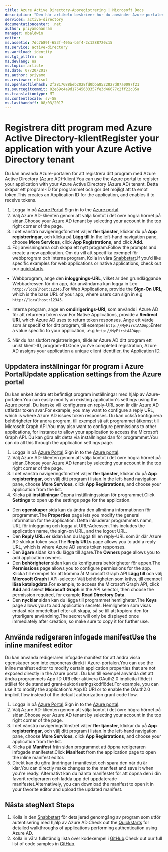 ```yaml
---
title: Azure Active Directory-Appregistrering | Microsoft Docs
description: "Den här artikeln beskriver hur du använder Azure-portalen för att registrera ett program med Azure Active Directory"
services: active-directory
documentationcenter: .net
author: priyamohanram
manager: mbaldwin
editor: 
ms.assetid: 7dc7b89f-653f-405a-b5f4-2c1288720c15
ms.service: active-directory
ms.workload: identity
ms.tgt_pltfrm: na
ms.devlang: na
ms.topic: article
ms.date: 07/20/2017
ms.author: priyamo
ms.reviewer: elisol
ms.openlocfilehash: 2f2817688beb2028fd0bba8522827d87a0097f21
ms.sourcegitcommit: 02e69c4a9d17645633357fe3d46677c2ff22c85a
ms.translationtype: MT
ms.contentlocale: sv-SE
ms.lasthandoff: 08/03/2017
---
```

# <a name="register-your-application-with-your-azure-active-directory-tenant"></a><span data-ttu-id="de62a-103">Registrera ditt program med Azure Active Directory-klient</span><span class="sxs-lookup"><span data-stu-id="de62a-103">Register your application with your Azure Active Directory tenant</span></span>

<span data-ttu-id="de62a-104">Du kan använda Azure-portalen för att registrera ditt program med Azure Active Directory (Azure AD)-klient.</span><span class="sxs-lookup"><span data-stu-id="de62a-104">You can use the Azure portal to register your application with your Azure Active Directory (Azure AD) tenant.</span></span> <span data-ttu-id="de62a-105">Detta skapar ett program-ID för programmet och gör det möjligt att ta emot token.</span><span class="sxs-lookup"><span data-stu-id="de62a-105">This creates an Application ID for the application, and enables it to receive tokens.</span></span>

1. <span data-ttu-id="de62a-106">Logga in på [Azure Portal](https://portal.azure.com).</span><span class="sxs-lookup"><span data-stu-id="de62a-106">Sign in to the [Azure portal](https://portal.azure.com).</span></span>
2. <span data-ttu-id="de62a-107">Välj Azure AD-klienten genom att välja kontot i det övre högra hörnet på sidan.</span><span class="sxs-lookup"><span data-stu-id="de62a-107">Choose your Azure AD tenant by selecting your account in the top right corner of the page.</span></span>
3. <span data-ttu-id="de62a-108">I det vänstra navigeringsfönstret väljer **fler tjänster**, klickar du på **App registreringar**, och klicka på **Lägg till**.</span><span class="sxs-lookup"><span data-stu-id="de62a-108">In the left-hand navigation pane, choose **More Services**, click **App Registrations**, and click **Add**.</span></span>
4. <span data-ttu-id="de62a-109">Följ anvisningarna och skapa ett nytt program.</span><span class="sxs-lookup"><span data-stu-id="de62a-109">Follow the prompts and create a new application.</span></span> <span data-ttu-id="de62a-110">Om du vill att specifika exempel för webbprogram och interna program, Kolla in våra [Snabbstart](active-directory-developers-guide.md).</span><span class="sxs-lookup"><span data-stu-id="de62a-110">If you'd like specific examples for web applications or native applications, check out our [quickstarts](active-directory-developers-guide.md).</span></span>
  * <span data-ttu-id="de62a-111">Webbprogram, ange den **inloggnings-URL**, vilket är den grundläggande Webbadressen för din app, där användarna kan logga in t.ex `http://localhost:12345`.</span><span class="sxs-lookup"><span data-stu-id="de62a-111">For Web Applications, provide the **Sign-On URL**, which is the base URL of your app, where users can sign in e.g `http://localhost:12345`.</span></span>
<!--TODO: add once App ID URI is configurable: The **App ID URI** is a unique identifier for your application. The convention is to use `https://<tenant-domain>/<app-name>`, e.g. `https://contoso.onmicrosoft.com/my-first-aad-app`-->
  * <span data-ttu-id="de62a-112">Interna program, ange en **omdirigerings-URI**, som används i Azure AD för att returnera token svar.</span><span class="sxs-lookup"><span data-stu-id="de62a-112">For Native Applications, provide a **Redirect URI**, which Azure AD uses to return token responses.</span></span> <span data-ttu-id="de62a-113">Ange ett värde som är specifikt för ditt program, till exempel `http://MyFirstAADApp`</span><span class="sxs-lookup"><span data-stu-id="de62a-113">Enter a value specific to your application, .e.g `http://MyFirstAADApp`</span></span>
5. <span data-ttu-id="de62a-114">När du har slutfört registreringen, tilldelar Azure AD ditt program ett unikt klient-ID, program-ID.</span><span class="sxs-lookup"><span data-stu-id="de62a-114">Once you've completed registration, Azure AD assigns your application a unique client identifier, the Application ID.</span></span>

## <a name="update-application-settings-from-the-azure-portal"></a><span data-ttu-id="de62a-115">Uppdatera inställningar för program i Azure Portal</span><span class="sxs-lookup"><span data-stu-id="de62a-115">Update application settings from the Azure portal</span></span>

<span data-ttu-id="de62a-116">Du kan enkelt ändra ett befintligt program inställningar med hjälp av Azure-portalen.</span><span class="sxs-lookup"><span data-stu-id="de62a-116">You can easily modify an existing application's settings using the Azure portal.</span></span> <span data-ttu-id="de62a-117">Du kanske vill konfigurera en reply-URL som är där Azure AD utfärdar token svar.</span><span class="sxs-lookup"><span data-stu-id="de62a-117">For example, you may want to configure a reply URL, which is where Azure AD issues token responses.</span></span> <span data-ttu-id="de62a-118">Du kan också konfigurera behörigheter för andra program, till exempel så att programmet åtkomst till Microsoft Graph API.</span><span class="sxs-lookup"><span data-stu-id="de62a-118">You may also want to configure permissions to other applications, for instance to allow your application to access the Microsoft Graph API.</span></span> <span data-ttu-id="de62a-119">Du kan göra allt detta via inställningssidan för programmet.</span><span class="sxs-lookup"><span data-stu-id="de62a-119">You can do all this through the application settings page.</span></span>

1. <span data-ttu-id="de62a-120">Logga in på [Azure Portal](https://portal.azure.com).</span><span class="sxs-lookup"><span data-stu-id="de62a-120">Sign in to the [Azure portal](https://portal.azure.com).</span></span>
2. <span data-ttu-id="de62a-121">Välj Azure AD-klienten genom att välja kontot i det övre högra hörnet på sidan.</span><span class="sxs-lookup"><span data-stu-id="de62a-121">Choose your Azure AD tenant by selecting your account in the top right corner of the page.</span></span>
3. <span data-ttu-id="de62a-122">I det vänstra navigeringsfönstret väljer **fler tjänster**, klickar du på **App registreringar**, och välj ditt program i listan.</span><span class="sxs-lookup"><span data-stu-id="de62a-122">In the left-hand navigation pane, choose **More Services**, click **App Registrations**, and choose your application from the list.</span></span>
4. <span data-ttu-id="de62a-123">Klicka på **inställningar** Öppna inställningssidan för programmet.</span><span class="sxs-lookup"><span data-stu-id="de62a-123">Click **Settings** to open up the settings page for the application.</span></span>
  * <span data-ttu-id="de62a-124">Den **egenskaper** sida kan du ändra den allmänna informationen för programmet.</span><span class="sxs-lookup"><span data-stu-id="de62a-124">The **Properties** page lets you modify the general information for the application.</span></span> <span data-ttu-id="de62a-125">Detta inkluderar programmets namn, URL för inloggning och logga ut URL-Adressen.</span><span class="sxs-lookup"><span data-stu-id="de62a-125">This includes the application name, the sign-on URL, and the logout URL.</span></span>
  * <span data-ttu-id="de62a-126">Den **Reply URL: er** sidan kan du lägga till en reply-URL som är där Azure AD skickar token svar.</span><span class="sxs-lookup"><span data-stu-id="de62a-126">The **Reply URLs** page allows you to add a reply URL, which is where Azure AD sends token responses.</span></span>
  * <span data-ttu-id="de62a-127">Den **ägare** sidan kan du lägga till ägare.</span><span class="sxs-lookup"><span data-stu-id="de62a-127">The **Owners** page allows you to add application owners.</span></span>
  * <span data-ttu-id="de62a-128">Den **behörigheter** sidan kan du konfigurera behörigheter för appen.</span><span class="sxs-lookup"><span data-stu-id="de62a-128">The **Permissions** page allows you to configure permissions for the app.</span></span> <span data-ttu-id="de62a-129">Klicka till exempel för att komma åt Microsoft Graph API **Lägg till** och välj **Microsoft Graph** i API-selector Välj behörigheten som krävs, till exempel **läsa katalogdata**.</span><span class="sxs-lookup"><span data-stu-id="de62a-129">For example, to access the Microsoft Graph API, click **Add** and select **Microsoft Graph** in the API selector, then choose the permission required, for example **Read Directory Data**.</span></span>
  * <span data-ttu-id="de62a-130">Den **nycklar** sidan kan du lägga till programmet hemligheter.</span><span class="sxs-lookup"><span data-stu-id="de62a-130">The **Keys** page allows you to add application secrets.</span></span> <span data-ttu-id="de62a-131">Hemligheten som visas endast när omedelbart efter att skapa, så se till att kopiera den för ytterligare användning.</span><span class="sxs-lookup"><span data-stu-id="de62a-131">The secret will only be displayed once immediately after creation, so make sure to copy it for further use.</span></span>

## <a name="use-the-inline-manifest-editor"></a><span data-ttu-id="de62a-132">Använda redigeraren infogade manifest</span><span class="sxs-lookup"><span data-stu-id="de62a-132">Use the inline manifest editor</span></span>

<span data-ttu-id="de62a-133">Du kan använda redigeraren infogade manifest för att ändra vissa egenskaper som inte exponeras direkt i Azure-portalen.</span><span class="sxs-lookup"><span data-stu-id="de62a-133">You can use the inline manifest editor to modify certain application properties that are not exposed directly in the Azure portal.</span></span> <span data-ttu-id="de62a-134">Du kan till exempel använda det att ändra programmets App-ID URI eller aktivera OAuth2.0 implicita flödet i stället för de standard grant-auktoriseringskodflödet.</span><span class="sxs-lookup"><span data-stu-id="de62a-134">For example, you can use it to modify the application's App ID URI or to enable the OAuth2.0 implicit flow instead of the default authorization grant code flow.</span></span>

1. <span data-ttu-id="de62a-135">Logga in på [Azure Portal](https://portal.azure.com).</span><span class="sxs-lookup"><span data-stu-id="de62a-135">Sign in to the [Azure portal](https://portal.azure.com).</span></span>
2. <span data-ttu-id="de62a-136">Välj Azure AD-klienten genom att välja kontot i det övre högra hörnet på sidan.</span><span class="sxs-lookup"><span data-stu-id="de62a-136">Choose your Azure AD tenant by selecting your account in the top right corner of the page.</span></span>
3. <span data-ttu-id="de62a-137">I det vänstra navigeringsfönstret väljer **fler tjänster**, klickar du på **App registreringar**, och välj ditt program i listan.</span><span class="sxs-lookup"><span data-stu-id="de62a-137">In the left-hand navigation pane, choose **More Services**, click **App Registrations**, and choose your application from the list.</span></span>
4. <span data-ttu-id="de62a-138">Klicka på **Manifest** från sidan programmet att öppna redigeraren infogade manifestet.</span><span class="sxs-lookup"><span data-stu-id="de62a-138">Click **Manifest** from the application page to open the inline manifest editor.</span></span>
5. <span data-ttu-id="de62a-139">Direkt kan du göra ändringar i manifestet och spara den när du är klar.</span><span class="sxs-lookup"><span data-stu-id="de62a-139">You can directly make changes to the manifest and save it when you're ready.</span></span> <span data-ttu-id="de62a-140">Alternativt kan du hämta manifestet för att öppna den i din favorit redigeraren och ladda upp det uppdaterade manifestet.</span><span class="sxs-lookup"><span data-stu-id="de62a-140">Alternatively, you can download the manifest to open it in your favorite editor and upload the updated manifest.</span></span>

## <a name="next-steps"></a><span data-ttu-id="de62a-141">Nästa steg</span><span class="sxs-lookup"><span data-stu-id="de62a-141">Next Steps</span></span>

1. <span data-ttu-id="de62a-142">Kolla in den [Snabbstart](active-directory-developers-guide.md) för detaljerad genomgång av program som utför autentisering med hjälp av Azure AD.</span><span class="sxs-lookup"><span data-stu-id="de62a-142">Check out the [Quickstarts](active-directory-developers-guide.md) for detailed walkthroughs of applications performing authentication using Azure AD.</span></span>
2. <span data-ttu-id="de62a-143">Kolla in våra fullständig lista över kodexempel i [GitHub](https://github.com/azure-samples).</span><span class="sxs-lookup"><span data-stu-id="de62a-143">Check out our full list of code samples in [GitHub](https://github.com/azure-samples).</span></span>
